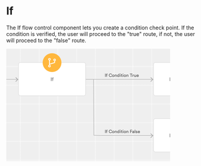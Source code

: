 # If

The If flow control component lets you create a condition check point. If the condition is verified, the user will proceed to the "true" route, if not, the user will proceed to the "false" route.

![](../../../.gitbook/assets/image%20%288%29.png)

